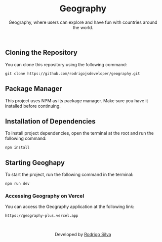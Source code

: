 <div align="center">
<h1>
   Geography
</h1>

<p>Geography, where users can explore and have fun with countries around the world.</p>
</div>
<br/>

## Cloning the Repository

You can clone this repository using the following command:

```
git clone https://github.com/rodrigojsdeveloper/geography.git
```

## Package Manager

This project uses NPM as its package manager. Make sure you have it installed before continuing.

## Installation of Dependencies

To install project dependencies, open the terminal at the root and run the following command:

```
npm install
```

## Starting Geoghapy

To start the project, run the following command in the terminal:

```
npm run dev
```

### Accessing Geography on Vercel

You can access the Geography application at the following link:

```
https://geography-plus.vercel.app
```

<br/>
<p align="center">Developed by <a href="https://www.linkedin.com/in/rodrigojsdeveloper">Rodrigo Silva</a>
</p>
